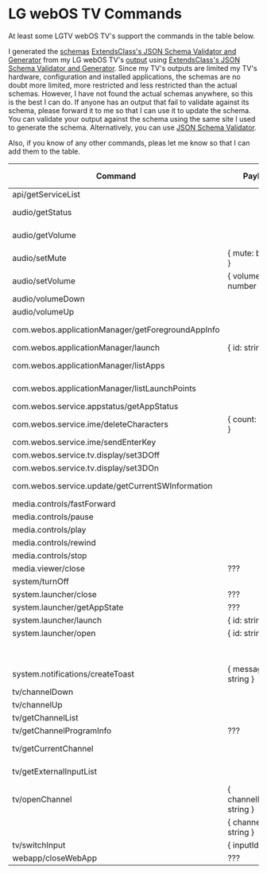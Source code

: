 # LG webOS TV Commands

At least some LGTV webOS TV's support the commands in the table below.

I generated the [schemas](../src/bridge/lib/backend/schemas/schemas/) [ExtendsClass's JSON Schema Validator and Generator](https://extendsclass.com/json-schema-validator.html) from my LG webOS TV's [output](../src/bridge/lib/backend/schemas/examples/) using [ExtendsClass's JSON Schema Validator and Generator](https://extendsclass.com/json-schema-validator.html). Since my TV's outputs are limited my TV's hardware, configuration and installed applications, the schemas are no doubt more limited, more restricted and less restricted than the actual schemas. However, I have not found the actual schemas anywhere, so this is the best I can do. If anyone has an output that fail to validate against its schema, please forward it to me so that I can use it to update the schema. You can validate your output against the schema using the same site I used to generate the schema. Alternatively, you can use [JSON Schema Validator](https://www.jsonschemavalidator.net).

Also, if you know of any other commands, pleas let me know so that I can add them to the table.

| Command                                           | Payload                   | Response Schema |
|---                                                |---                        |-- |
| api/getServiceList                                |                           | [service-list](../src/bridge/lib/backend/schemas/schemas/service-list.json) |
| audio/getStatus                                   |                           | [audio-status](../src/bridge/lib/backend/schemas/schemas/audio-status.json) |
| audio/getVolume                                   |                           | [audio-status](../src/bridge/lib/backend/schemas/schemas/audio-status.json) |
| audio/setMute                                     | { mute: boolean }         | [success](../src/bridge/lib/backend/schemas/schemas/success.json) |
| audio/setVolume                                   | { volume: number }        | [success](../src/bridge/lib/backend/schemas/schemas/success.json) |
| audio/volumeDown                                  |                           | [success](../src/bridge/lib/backend/schemas/schemas/success.json) |
| audio/volumeUp                                    |                           | [success](../src/bridge/lib/backend/schemas/schemas/success.json) |
| com.webos.applicationManager/getForegroundAppInfo |                           | [foreground-app-info](../src/bridge/lib/backend//schemas/schemas/foreground-app-info.json) |
| com.webos.applicationManager/launch               | { id: string }            | [success](../src/bridge/lib/backend/schemas/schemas/success.json) |
| com.webos.applicationManager/listApps             |                           | [application-list](../src/bridge/lib/backend/schemas/schemas/application-list.json) |
| com.webos.applicationManager/listLaunchPoints     |                           | [launch-point-list](../src/bridge/lib/backend/schemas/schemas/launch-point-list.json) |
| com.webos.service.appstatus/getAppStatus          |                           | ??? |
| com.webos.service.ime/deleteCharacters            | { count: integer }        | [success](../src/bridge/lib/backend/schemas/schemas/success.json) |
| com.webos.service.ime/sendEnterKey                |                           | [success](../src/bridge/lib/backend/schemas/schemas/success.json) |
| com.webos.service.tv.display/set3DOff             |                           | ??? |
| com.webos.service.tv.display/set3DOn              |                           | ??? |
| com.webos.service.update/getCurrentSWInformation  |                           | [sw-information](../src/bridge/lib/backend/schemas/schemas/sw-information.json) |
| media.controls/fastForward                        |                           | [success](../src/bridge/lib/backend/schemas/schemas/success.json) |
| media.controls/pause                              |                           | [success](../src/bridge/lib/backend/schemas/schemas/success.json) |
| media.controls/play                               |                           | [success](../src/bridge/lib/backend/schemas/schemas/success.json) |
| media.controls/rewind                             |                           | [success](../src/bridge/lib/backend/schemas/schemas/success.json) |
| media.controls/stop                               |                           | [success](../src/bridge/lib/backend/schemas/schemas/success.json) |
| media.viewer/close                                | ???                       | ??? |
| system/turnOff                                    |                           | [success](../src/bridge/lib/backend/schemas/schemas/success.json) |
| system.launcher/close                             | ???                       | ??? |
| system.launcher/getAppState                       | ???                       | ??? |
| system.launcher/launch                            | { id: string }            | ??? |
| system.launcher/open                              | { id: string }            | [success](../src/bridge/lib/backend/schemas/schemas/success.json) |
|                                                   |                           | [launcher-open](../src/bridge/lib/backend/schemas/schemas/launcher-open.json) |
| system.notifications/createToast                  | { message: string }       | [success](../src/bridge/lib/backend/schemas/schemas/success.json) |
| tv/channelDown                                    |                           | [success](../src/bridge/lib/backend/schemas/schemas/success.json) |
| tv/channelUp                                      |                           | [success](../src/bridge/lib/backend/schemas/schemas/success.json) |
| tv/getChannelList                                 |                           | [channel-list](../src/bridge/lib/backend/schemas/schemas/channel-list.json) |
| tv/getChannelProgramInfo                          | ???                       | ??? |
| tv/getCurrentChannel                              |                           | [current-channel](../src/bridge/lib/backend/schemas/schemas/current-channel.json) |
| tv/getExternalInputList                           |                           | [external-input-list](../src/bridge/lib/backend/schemas/schemas/external-input-list.json) |
| tv/openChannel                                    | { channelNumber: string } | [success](../src/bridge/lib/backend/schemas/schemas/success.json) |
|                                                   | { channelId: string }     | |
| tv/switchInput                                    | { inputId: string }       | [success](../src/bridge/lib/backend/schemas/schemas/success.json) |
| webapp/closeWebApp                                | ???                       | ??? |
